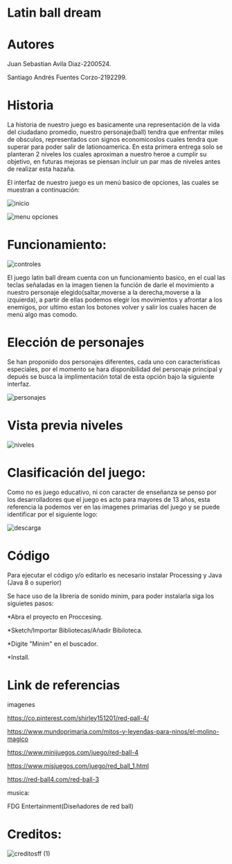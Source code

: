 # Latin ball dream

# Autores

Juan Sebastian Avila Diaz-2200524.

Santiago Andrés Fuentes Corzo-2192299.

# Historia

La historia de nuestro juego es basicamente una representación de la vida del ciudadano promedio, nuestro personaje(ball) tendra que enfrentar miles de obsculos, representados con signos economicoslos cuales tendra que superar para poder salir de lationoamerica. En esta primera entrega solo se planteran 2 niveles los cuales aproximan a nuestro heroe a cumplir su objetivo, en futuras mejoras se piensan incluir un par mas de niveles antes de realizar esta hazaña.

El interfaz de nuestro juego es un menú basico de opciones, las cuales se muestran a continuación:

![inicio](https://user-images.githubusercontent.com/84584807/136475158-31db45a4-601a-4afe-91a7-f7575ef94f35.png)


![menu opciones](https://user-images.githubusercontent.com/84584807/136475189-593a3620-82b7-4e9d-a5d8-060c3de780b6.png)



# Funcionamiento: 

![controles](https://user-images.githubusercontent.com/84584807/137426032-bb2f67e0-7e58-4707-9517-57089250eb84.png)


El juego latin ball dream cuenta con un funcionamiento basico, en el cual las teclas señaladas en la imagen tienen la función de darle el movimiento a nuestro personaje elegido(saltar,moverse a la derecha,moverse a la izquierda), a partir de ellas podemos elegir los movimientos y afrontar a los enemigos, por ultimo estan los botones volver y salir los cuales hacen de menú algo mas comodo.

# Elección de personajes

Se han proponido dos personajes diferentes, cada uno con caracteristicas especiales, por el momento se hara disponibilidad del personaje principal y depués se  busca la implimentación total de esta opción bajo la siguiente interfaz.

![personajes](https://user-images.githubusercontent.com/84584807/137425703-b0fea851-c8f7-4022-9f06-78b5cba612a0.png)


# Vista previa niveles

![niveles](https://user-images.githubusercontent.com/84584807/136475639-3f9e33ef-df2d-4efa-ade6-30ef3a554064.png)

# Clasificación del juego:

Como no es juego educativo, ni con caracter de enseñanza se penso por los desarrolladores que el juego es acto para mayores de 13 años, esta referencia la podemos ver en las imagenes primarias del juego y se puede identificar por el siguiente logo:

![descarga](https://user-images.githubusercontent.com/84584807/136476045-807b61bb-4bf9-4a95-9b5e-11774f6ab49a.png)


# Código

Para ejecutar el código y/o editarlo es necesario instalar Processing y Java (Java 8 o superior)

Se hace uso de la librería de sonido minim, para poder instalarla siga los siguietes pasos:

*Abra el proyecto en Proccesing.

*Sketch/Importar Bibliotecas/Añadir Bibiloteca.

*Digite "Minim" en el buscador.

*Install.

# Link de referencias

imagenes

https://co.pinterest.com/shirley151201/red-pall-4/

https://www.mundoprimaria.com/mitos-y-leyendas-para-ninos/el-molino-magico

https://www.minijuegos.com/juego/red-ball-4

https://www.misjuegos.com/juego/red_ball_1.html

https://red-ball4.com/red-ball-3

musica:

FDG Entertainment(Diseñadores de red ball)

# Creditos:

![creditosff (1)](https://user-images.githubusercontent.com/84584807/136680468-80b2c205-9778-48e0-9663-0e65f5ffacf2.png)






